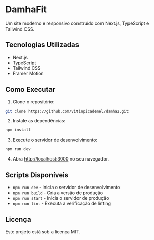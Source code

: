 # DamhaFit

Um site moderno e responsivo construído com Next.js, TypeScript e Tailwind CSS.

## Tecnologias Utilizadas

- Next.js
- TypeScript
- Tailwind CSS
- Framer Motion

## Como Executar

1. Clone o repositório:
```bash
git clone https://github.com/vitinpicademel/damha2.git
```

2. Instale as dependências:
```bash
npm install
```

3. Execute o servidor de desenvolvimento:
```bash
npm run dev
```

4. Abra [http://localhost:3000](http://localhost:3000) no seu navegador.

## Scripts Disponíveis

- `npm run dev` - Inicia o servidor de desenvolvimento
- `npm run build` - Cria a versão de produção
- `npm run start` - Inicia o servidor de produção
- `npm run lint` - Executa a verificação de linting

## Licença

Este projeto está sob a licença MIT. 